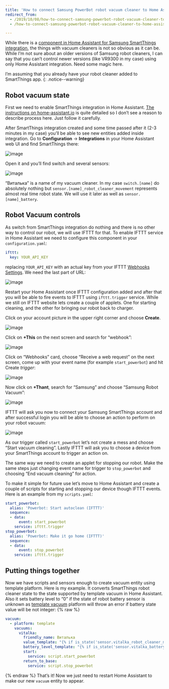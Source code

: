 ```yaml
---
title: 'How to connect Samsung PowerBot robot vacuum cleaner to Home Assistant'
redirect_from:
  - /2019/10/08/how-to-connect-samsung-powerbot-robot-vacuum-cleaner-to-home-assistant
  - /how-to-connect-samsung-powerbot-robot-vacuum-cleaner-to-home-assistant

---
```


While there is a [component in Home Assistant for Samsung SmartThings integration](https://www.home-assistant.io/integrations/smartthings/), the things with vacuum cleaners is not so obvious as it can be. While I’m not sure about an older versions of Samsung robot cleaners, I can say that you can’t control newer versions (like VR9300 in my case) using only Home Assistant integration. Need some magic here.

I’m assuming that you already have your robot cleaner added to SmartThings app.
{: .notice--warning}

## Robot vacuum state

First we need to enable SmartThings integration in Home Assistant. [The instructions on home-assistant.io](https://www.home-assistant.io/integrations/smartthings/#basic-requirements) is quite detailed so I don’t see a reason to describe process here. Just follow it carefully.

After SmartThings integration created and some time passed after it (2-3 minutes in my case) you’ll be able to see new entities added inside integration. Go to **Configuration** -> **Integrations** in your Home Assistant web UI and find SmartThings there:

![image](/img/how-to-connect-samsung-powerbot-robot-vacuum-cleaner-to-home-assistant/Screenshot-2019-10-08-at-20.51.54.png)

Open it and you’ll find switch and several sensors:

![image](/img/how-to-connect-samsung-powerbot-robot-vacuum-cleaner-to-home-assistant/Screenshot-2019-10-08-at-20.52.53.png)

“Виталька” is a name of my vacuum cleaner. In my case `switch.[name]` do absolutely nothing but `sensor.[name]_robot_cleaner_movement` represents almost real time robot state. We will use it later as well as `sensor.[name]_battery`.

## Robot Vacuum controls

As switch from SmartThings integration do nothing and there is no other way to control our robot, we will use IFTTT for that. To enable IFTTT service in Home Assistant we need to configure this component in your `configuration.yaml`:

```yaml
ifttt:
  key: YOUR_API_KEY
```

replacing `YOUR_API_KEY` with an actual key from your IFTTT [Webhooks Settings](https://ifttt.com/maker_webhooks/settings). We need the last part of URL:

![image](/img/how-to-connect-samsung-powerbot-robot-vacuum-cleaner-to-home-assistant/Screenshot-2019-10-08-at-21.09.17.png)

Restart your Home Assistant once IFTTT configuration added and after that you will be able to fire events to IFTTT using `ifttt.trigger` service. While we still on IFTTT website lets create a couple of applets. One for starting cleaning, and the other for bringing our robot back to charger.

Click on your account picture in the upper right corner and choose **Create**.

![image](/img/how-to-connect-samsung-powerbot-robot-vacuum-cleaner-to-home-assistant/Screenshot-2019-10-08-at-21.14.41.png)

Click on **+This** on the next screen and search for “webhook”:

![image](/img/how-to-connect-samsung-powerbot-robot-vacuum-cleaner-to-home-assistant/Screenshot-2019-10-08-at-21.17.55.png)

<div class="adsblock">
<script async src="https://pagead2.googlesyndication.com/pagead/js/adsbygoogle.js"></script>
<ins class="adsbygoogle"
     style="display:block; text-align:center;"
     data-ad-layout="in-article"
     data-ad-format="fluid"
     data-ad-client="ca-pub-6530242109614004"
     data-ad-slot="2178866199"></ins>
<script>
     (adsbygoogle = window.adsbygoogle || []).push({});
</script>
</div>

Click on “Webhooks” card, choose “Receive a web request” on the next screen, come up with your event name (for example `start_powerbot`) and hit Create _trigger_:

![image](/img/how-to-connect-samsung-powerbot-robot-vacuum-cleaner-to-home-assistant/Screenshot-2019-10-08-at-21.22.18.png)

Now click on **+Thant**, search for “Samsung” and choose “Samsung Robot Vacuum”:

![image](/img/how-to-connect-samsung-powerbot-robot-vacuum-cleaner-to-home-assistant/Screenshot-2019-10-08-at-21.25.55.png)

IFTTT will ask you now to connect your Samsung SmartThings account and after successful login you will be able to choose an action to perform on your robot vacuum:

![image](/img/how-to-connect-samsung-powerbot-robot-vacuum-cleaner-to-home-assistant/Screenshot-2019-10-08-at-21.28.32.png)

As our trigger called `start_powerbot` let’s not create a mess and choose “Start vacuum cleaning”. Lastly IFTTT will ask you to choose a device from your SmartThings account to trigger an action on.

The same way we need to create an applet for stopping our robot. Make the same steps just changing event name for trigger to `stop_powerbot` and choosing “End vacuum cleaning” for action.

To make it simple for future use let’s move to Home Assistant and create a couple of scripts for starting and stopping our device though IFTTT events. Here is an example from my `scripts.yaml`:

```yaml
start_powerbot:
  alias: 'Powerbot: Start autoclean (IFTTT)'
  sequence:
  - data:
      event: start_powerbot
    service: ifttt.trigger
stop_powerbot:
  alias: 'Powerbot: Make it go home (IFTTT)'
  sequence:
  - data:
      event: stop_powerbot
    service: ifttt.trigger
```

## Putting things together

Now we have scripts and sensors enough to create vacuum entity using template platform. Here is my example. It converts SmartThings robot cleaner state to the state supported by template vacuum in Home Assistant. Also it sets battery level to “0” if the state of robot battery sensor is unknown as [template vacuum](https://www.home-assistant.io/integrations/vacuum.template/) platform will throw an error if battery state value will be not integer:
{% raw %}
```yaml
vacuum:
  - platform: template
    vacuums:
      vitalka:
        friendly_name: Виталька
        value_template: "{% if is_state('sensor.vitalka_robot_cleaner_movement', 'cleaning') %}cleaning{% elif is_state('sensor.vitalka_robot_cleaner_movement', 'charging') %}docked{% elif is_state('sensor.vitalka_robot_cleaner_movement', 'homing') %}returning{% elif is_state('sensor.vitalka_robot_cleaner_movement', 'idle') %}idle{% elif is_state('sensor.vitalka_robot_cleaner_movement', 'alarm') %}error{% elif is_state('sensor.vitalka_robot_cleaner_movement', 'powerOff') %}error{% else %}unknown{% endif %}"
        battery_level_template: "{% if is_state('sensor.vitalka_battery','unknown') %}0{% else %}{{states('sensor.vitalka_battery')}}{% endif %}"
        start:
          service: script.start_powerbot
        return_to_base:
          service: script.stop_powerbot
```
{% endraw %}
That’s it! Now we just need to restart Home Assistant to make our new `vacuum` entity to appear.